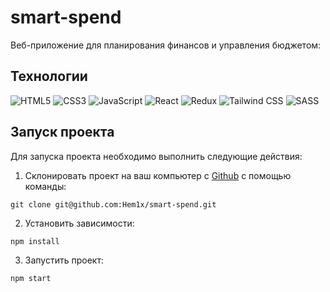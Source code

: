 # smart-spend

Веб-приложение для планирования финансов и управления бюджетом:

## Технологии

![HTML5](https://img.shields.io/badge/-HTML5-e34f26?logo=html5&logoColor=white)
![CSS3](https://img.shields.io/badge/-CSS3-1572b6?logo=css3&logoColor=white)
![JavaScript](https://img.shields.io/badge/-JavaScript-f7df1e?logo=javaScript&logoColor=black)
![React](https://img.shields.io/badge/-React-61daf8?logo=react&logoColor=black)
![Redux](https://img.shields.io/badge/-Redux-61daf8?logo=redux&logoColor=black)
![Tailwind CSS](https://img.shields.io/badge/-Tailwind%20CSS-1572b6?logo=tailwindcss&logoColor=white)
![SASS](https://img.shields.io/badge/-SASS-000?logo=sass)

## Запуск проекта

Для запуска проекта необходимо выполнить следующие действия:

1. Склонировать проект на ваш компьютер с [Github](https://github.com/Hem1x/smart-spend) с помощью команды:

```
git clone git@github.com:Hem1x/smart-spend.git
```

2. Установить зависимости:

```
npm install
```

3. Запустить проект:

```
npm start
```
